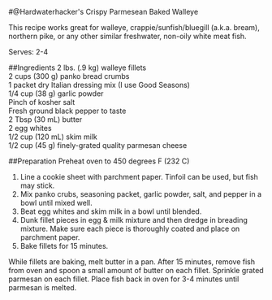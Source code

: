 #@Hardwaterhacker's Crispy Parmesean Baked Walleye

This recipe works great for walleye, crappie/sunfish/bluegill (a.k.a. bream), northern pike, or any other similar freshwater, non-oily white meat fish.

Serves: 2-4

##Ingredients
2 lbs. (.9 kg) walleye fillets<br>
2 cups (300 g) panko bread crumbs<br>
1 packet dry Italian dressing mix (I use Good Seasons)<br>
1/4 cup (38 g) garlic powder<br>
Pinch of kosher salt<br>
Fresh ground black pepper to taste<br>
2 Tbsp (30 mL) butter<br>
2 egg whites<br>
1/2 cup (120 mL) skim milk<br>
1/2 cup (45 g) finely-grated quality parmesan cheese<br>

##Preparation
Preheat oven to 450 degrees F (232 C)

1. Line a cookie sheet with parchment paper.  Tinfoil can be used, but fish may stick.
2. Mix panko crubs, seasoning packet, garlic powder, salt, and pepper in a bowl until mixed well.
3. Beat egg whites and skim milk in a bowl until blended.
4. Dunk fillet pieces in egg & milk mixture and then dredge in breading mixture.  Make sure each piece is thoroughly coated and place on parchment paper.
5. Bake fillets for 15 minutes.

While fillets are baking, melt butter in a pan.  After 15 minutes, remove fish from oven and spoon a small amount of butter on each fillet.  Sprinkle grated parmesan on each fillet.  Place fish back in oven for 3-4 minutes until parmesan is melted.
